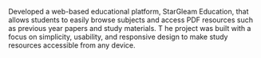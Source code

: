 Developed a web-based educational platform, StarGleam Education, that allows students to easily browse subjects and access PDF resources 
such as previous year papers and study materials. T
he project was built with a focus on simplicity, usability, and responsive design to make study resources accessible from any device.
